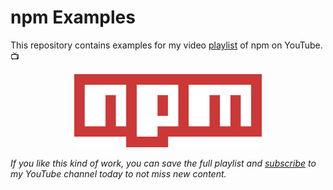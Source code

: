 # npm Examples

This repository contains examples for my video [playlist](https://bit.ly/npm-playlist) of npm on YouTube. 📺

<p align="center">
  <img src="https://github.com/nitayneeman/npm-examples/blob/main/logo.png?raw=true" width="300" alt="Logo">
</p>

_If you like this kind of work, you can save the full playlist and [subscribe](https://www.youtube.com/redirect?q=https%3A%2F%2Fbit.ly%2Fsubscribe-to-my-channel-today&redir_token=QUFFLUhqbHBaaUd0M3R1YU5zVERfdlVFdTRBVkRfam9Wd3xBQ3Jtc0tsbXBkNjE0dV8zdU5TMjhTSE9fM1E3Q0d3elZPYUpUNEJCcUw2SzVnTmJxM2taamkwTmxUSWh1aWpsNkdvVmhZTnhldHBDSExrRk5TYmZSRnZXYVNXeTEtQzFOVXk5bDZQeVdUNFNTUFdFZmxHeW5MSQ%3D%3D&v=P5mMDl9stJg&event=video_description) to my YouTube channel today to not miss new content._
